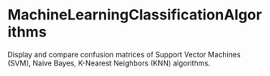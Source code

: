 # MachineLearningClassificationAlgorithms
Display and compare confusion matrices of Support Vector Machines (SVM), Naive Bayes, K-Nearest Neighbors (KNN) algorithms.
